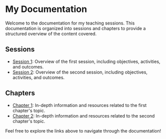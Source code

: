 # My Documentation

Welcome to the documentation for my teaching sessions. This documentation is organized into sessions and chapters to provide a structured overview of the content covered.

## Sessions

- [Session 1](sessions/session1.md): Overview of the first session, including objectives, activities, and outcomes.
- [Session 2](sessions/session2.md): Overview of the second session, including objectives, activities, and outcomes.

## Chapters

- [Chapter 1](chapters/chapter1.md): In-depth information and resources related to the first chapter's topic.
- [Chapter 2](chapters/chapter2.md): In-depth information and resources related to the second chapter's topic.

Feel free to explore the links above to navigate through the documentation!